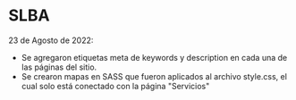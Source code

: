 # SLBA

23 de Agosto de 2022:
- Se agregaron etiquetas meta de keywords y description en cada una de las páginas del sitio.
- Se crearon mapas en SASS que fueron aplicados al archivo style.css, el cual solo está conectado con la página "Servicios"
